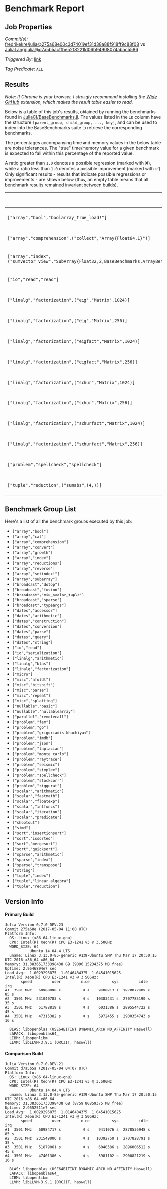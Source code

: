 # Benchmark Report

## Job Properties

*Commit(s):* [fredrikekre/julia@275a68e00c3d74019ef31d38a88f918ff9c88f08](https://github.com/fredrikekre/julia/commit/275a68e00c3d74019ef31d38a88f918ff9c88f08) vs [JuliaLang/julia@d7a5b5acffbe52f8221fd06b94908074abac5586](https://github.com/JuliaLang/julia/commit/d7a5b5acffbe52f8221fd06b94908074abac5586)

*Triggered By:* [link](https://github.com/JuliaLang/julia/pull/21688#issuecomment-299154523)

*Tag Predicate:* `ALL`

## Results

*Note: If Chrome is your browser, I strongly recommend installing the [Wide GitHub](https://chrome.google.com/webstore/detail/wide-github/kaalofacklcidaampbokdplbklpeldpj?hl=en)
extension, which makes the result table easier to read.*

Below is a table of this job's results, obtained by running the benchmarks found in
[JuliaCI/BaseBenchmarks.jl](https://github.com/JuliaCI/BaseBenchmarks.jl). The values
listed in the `ID` column have the structure `[parent_group, child_group, ..., key]`,
and can be used to index into the BaseBenchmarks suite to retrieve the corresponding
benchmarks.

The percentages accompanying time and memory values in the below table are noise tolerances. The "true"
time/memory value for a given benchmark is expected to fall within this percentage of the reported value.

A ratio greater than `1.0` denotes a possible regression (marked with :x:), while a ratio less
than `1.0` denotes a possible improvement (marked with :white_check_mark:). Only significant results - results
that indicate possible regressions or improvements - are shown below (thus, an empty table means that all
benchmark results remained invariant between builds).

| ID | time ratio | memory ratio |
|----|------------|--------------|
| `["array","bool","boolarray_true_load!"]` | 1.44 (15%) :x: | 1.00 (1%)  |
| `["array","comprehension",("collect","Array{Float64,1}")]` | 1.26 (15%) :x: | 1.00 (1%)  |
| `["array","index",("sumvector_view","SubArray{Float32,2,BaseBenchmarks.ArrayBenchmarks.ArrayLS{Float32,2},Tuple{Base.Slice{Base.OneTo{Int64}},Base.Slice{Base.OneTo{Int64}}},false}")]` | 1.66 (50%) :x: | 1.00 (1%)  |
| `["io","read","read"]` | 0.78 (15%) :white_check_mark: | 1.00 (1%)  |
| `["linalg","factorization",("eig","Matrix",1024)]` | 0.51 (45%) :white_check_mark: | 1.00 (1%)  |
| `["linalg","factorization",("eig","Matrix",256)]` | 0.44 (45%) :white_check_mark: | 1.00 (1%)  |
| `["linalg","factorization",("eigfact","Matrix",1024)]` | 0.51 (45%) :white_check_mark: | 1.00 (1%)  |
| `["linalg","factorization",("eigfact","Matrix",256)]` | 0.44 (45%) :white_check_mark: | 1.00 (1%)  |
| `["linalg","factorization",("schur","Matrix",1024)]` | 0.47 (45%) :white_check_mark: | 1.00 (1%)  |
| `["linalg","factorization",("schur","Matrix",256)]` | 0.42 (45%) :white_check_mark: | 1.00 (1%)  |
| `["linalg","factorization",("schurfact","Matrix",1024)]` | 0.48 (45%) :white_check_mark: | 1.00 (1%)  |
| `["linalg","factorization",("schurfact","Matrix",256)]` | 0.42 (45%) :white_check_mark: | 1.00 (1%)  |
| `["problem","spellcheck","spellcheck"]` | 0.82 (15%) :white_check_mark: | 1.00 (1%)  |
| `["tuple","reduction",("sumabs",(4,))]` | 0.83 (15%) :white_check_mark: | 1.00 (1%)  |

## Benchmark Group List

Here's a list of all the benchmark groups executed by this job:

- `["array","bool"]`
- `["array","cat"]`
- `["array","comprehension"]`
- `["array","convert"]`
- `["array","growth"]`
- `["array","index"]`
- `["array","reductions"]`
- `["array","reverse"]`
- `["array","setindex!"]`
- `["array","subarray"]`
- `["broadcast","dotop"]`
- `["broadcast","fusion"]`
- `["broadcast","mix_scalar_tuple"]`
- `["broadcast","sparse"]`
- `["broadcast","typeargs"]`
- `["dates","accessor"]`
- `["dates","arithmetic"]`
- `["dates","construction"]`
- `["dates","conversion"]`
- `["dates","parse"]`
- `["dates","query"]`
- `["dates","string"]`
- `["io","read"]`
- `["io","serialization"]`
- `["linalg","arithmetic"]`
- `["linalg","blas"]`
- `["linalg","factorization"]`
- `["micro"]`
- `["misc","afoldl"]`
- `["misc","bitshift"]`
- `["misc","parse"]`
- `["misc","repeat"]`
- `["misc","splatting"]`
- `["nullable","basic"]`
- `["nullable","nullablearray"]`
- `["parallel","remotecall"]`
- `["problem","fem"]`
- `["problem","go"]`
- `["problem","grigoriadis khachiyan"]`
- `["problem","imdb"]`
- `["problem","json"]`
- `["problem","laplacian"]`
- `["problem","monte carlo"]`
- `["problem","raytrace"]`
- `["problem","seismic"]`
- `["problem","simplex"]`
- `["problem","spellcheck"]`
- `["problem","stockcorr"]`
- `["problem","ziggurat"]`
- `["scalar","arithmetic"]`
- `["scalar","fastmath"]`
- `["scalar","floatexp"]`
- `["scalar","intfuncs"]`
- `["scalar","iteration"]`
- `["scalar","predicate"]`
- `["shootout"]`
- `["simd"]`
- `["sort","insertionsort"]`
- `["sort","issorted"]`
- `["sort","mergesort"]`
- `["sort","quicksort"]`
- `["sparse","arithmetic"]`
- `["sparse","index"]`
- `["sparse","transpose"]`
- `["string"]`
- `["tuple","index"]`
- `["tuple","linear algebra"]`
- `["tuple","reduction"]`

## Version Info

#### Primary Build

```
Julia Version 0.7.0-DEV.23
Commit 275a68e (2017-05-04 11:00 UTC)
Platform Info:
  OS: Linux (x86_64-linux-gnu)
  CPU: Intel(R) Xeon(R) CPU E3-1241 v3 @ 3.50GHz
  WORD_SIZE: 64
           Ubuntu 14.04.4 LTS
  uname: Linux 3.13.0-85-generic #129-Ubuntu SMP Thu Mar 17 20:50:15 UTC 2016 x86_64 x86_64
Memory: 31.383651733398438 GB (9096.15234375 MB free)
Uptime: 2.9546894e7 sec
Load Avg:  1.0029296875  1.0146484375  1.04541015625
Intel(R) Xeon(R) CPU E3-1241 v3 @ 3.50GHz: 
       speed         user         nice          sys         idle          irq
#1  3501 MHz   60900090 s          0 s    9400813 s  2878072409 s         85 s
#2  3501 MHz  231040783 s          0 s   10383431 s  2707785190 s         35 s
#3  3501 MHz   51788819 s          0 s    6031386 s  2895544722 s         45 s
#4  3501 MHz   47315382 s          0 s    5972455 s  2900354743 s         16 s

  BLAS: libopenblas (USE64BITINT DYNAMIC_ARCH NO_AFFINITY Haswell)
  LAPACK: libopenblas64_
  LIBM: libopenlibm
  LLVM: libLLVM-3.9.1 (ORCJIT, haswell)

```

#### Comparison Build

```
Julia Version 0.7.0-DEV.21
Commit d7a5b5a (2017-05-04 04:07 UTC)
Platform Info:
  OS: Linux (x86_64-linux-gnu)
  CPU: Intel(R) Xeon(R) CPU E3-1241 v3 @ 3.50GHz
  WORD_SIZE: 64
           Ubuntu 14.04.4 LTS
  uname: Linux 3.13.0-85-generic #129-Ubuntu SMP Thu Mar 17 20:50:15 UTC 2016 x86_64 x86_64
Memory: 31.383651733398438 GB (8759.80859375 MB free)
Uptime: 2.9552511e7 sec
Load Avg:  1.0029296875  1.0146484375  1.04541015625
Intel(R) Xeon(R) CPU E3-1241 v3 @ 3.50GHz: 
       speed         user         nice          sys         idle          irq
#1  3501 MHz   60984717 s          0 s    9411076 s  2878536948 s         85 s
#2  3501 MHz  231549006 s          0 s   10392750 s  2707828791 s         35 s
#3  3501 MHz   51879061 s          0 s    6040386 s  2896006512 s         45 s
#4  3501 MHz   47401386 s          0 s    5981102 s  2900821219 s         16 s

  BLAS: libopenblas (USE64BITINT DYNAMIC_ARCH NO_AFFINITY Haswell)
  LAPACK: libopenblas64_
  LIBM: libopenlibm
  LLVM: libLLVM-3.9.1 (ORCJIT, haswell)

```
